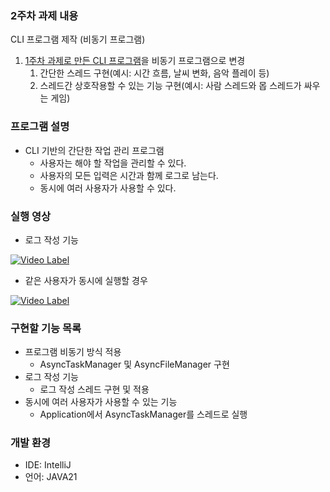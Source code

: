 ### 2주차 과제 내용

CLI 프로그램 제작 (비동기 프로그램)

1. [1주차 과제로 만든 CLI 프로그램](https://github.com/juintination/cli-task-manager)을 비동기 프로그램으로 변경
    1. 간단한 스레드 구현(예시: 시간 흐름, 날씨 변화, 음악 플레이 등)
    2. 스레드간 상호작용할 수 있는 기능 구현(예시: 사람 스레드와 몹 스레드가 싸우는 게임)

### 프로그램 설명
- CLI 기반의 간단한 작업 관리 프로그램
    - 사용자는 해야 할 작업을 관리할 수 있다.
    - 사용자의 모든 입력은 시간과 함께 로그로 남는다.
    - 동시에 여러 사용자가 사용할 수 있다.

### 실행 영상

- 로그 작성 기능

[![Video Label](http://img.youtube.com/vi/BpECtHcu3rc/0.jpg)](https://youtu.be/BpECtHcu3rc)

- 같은 사용자가 동시에 실행할 경우

[![Video Label](http://img.youtube.com/vi/bdchk1bOlSM/0.jpg)](https://youtu.be/bdchk1bOlSM)

### 구현할 기능 목록
- 프로그램 비동기 방식 적용
  - AsyncTaskManager 및 AsyncFileManager 구현 
- 로그 작성 기능
  - 로그 작성 스레드 구현 및 적용
- 동시에 여러 사용자가 사용할 수 있는 기능
  - Application에서 AsyncTaskManager를 스레드로 실행

### 개발 환경
- IDE: IntelliJ
- 언어: JAVA21
